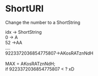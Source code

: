 ShortURI
========

Change the number to a ShortString

idx -> ShortString</br>
0 -> A</br>
52 ->AA</br>
....</br>
9223372036854775807->AKosRATznNdH</br>
</br>
MAX = AKosRATznNdH;</br>
if 9223372036854775807 < ? xD</br>
